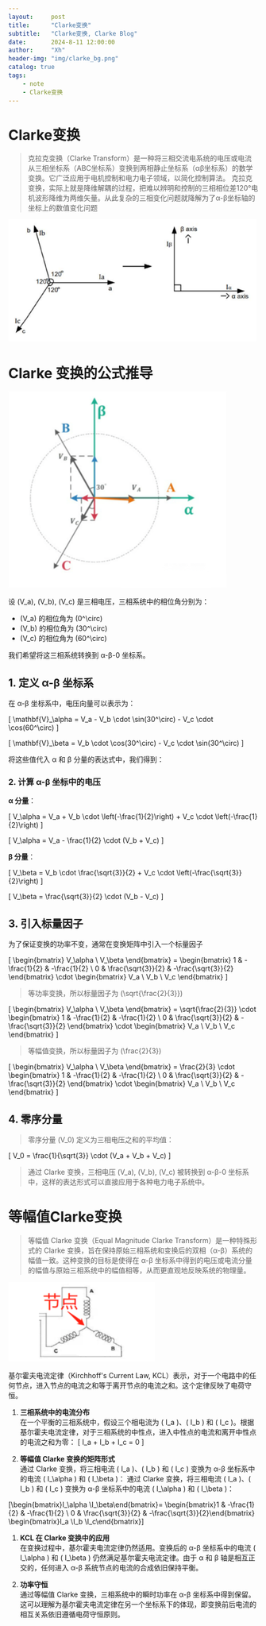 ```yaml
---
layout:     post
title:      "Clarke变换"
subtitle:   "Clarke变换, Clarke Blog"
date:       2024-8-11 12:00:00
author:     "Xh"
header-img: "img/clarke_bg.png"
catalog: true
tags:
    - note
    - Clarke变换
---
```


# Clarke变换

> 克拉克变换（Clarke Transform）是一种将三相交流电系统的电压或电流从三相坐标系（ABC坐标系）变换到两相静止坐标系（αβ坐标系）的数学变换。它广泛应用于电机控制和电力电子领域，以简化控制算法。
> 克拉克变换，实际上就是降维解耦的过程，把难以辨明和控制的三相相位差120°电机波形降维为两维矢量。从此复杂的三相变化问题就降解为了α-β坐标轴的坐标上的数值变化问题

![img](/img/clarke_1.png)

# Clarke 变换的公式推导

![img](/img/clarke_2.png)

设 \(V_a\), \(V_b\), \(V_c\) 是三相电压，三相系统中的相位角分别为：

- \(V_a\) 的相位角为 \(0^\circ\)
- \(V_b\) 的相位角为 \(30^\circ\)
- \(V_c\) 的相位角为 \(60^\circ\)

我们希望将这三相系统转换到 α-β-0 坐标系。

## 1. 定义 α-β 坐标系

在 α-β 坐标系中，电压向量可以表示为：

\[
\mathbf{V}_\alpha = V_a - V_b \cdot \sin(30^\circ) - V_c \cdot \cos(60^\circ)
\]

\[
\mathbf{V}_\beta = V_b \cdot \cos(30^\circ) - V_c \cdot \sin(30^\circ)
\]

将这些值代入 α 和 β 分量的表达式中，我们得到：

### 2. 计算 α-β 坐标中的电压

**α 分量**：

\[
V_\alpha = V_a + V_b \cdot \left(-\frac{1}{2}\right) + V_c \cdot \left(-\frac{1}{2}\right)
\]

\[
V_\alpha = V_a - \frac{1}{2} \cdot (V_b + V_c)
\]

**β 分量**：

\[
V_\beta = V_b \cdot \frac{\sqrt{3}}{2} + V_c \cdot \left(-\frac{\sqrt{3}}{2}\right)
\]

\[
V_\beta = \frac{\sqrt{3}}{2} \cdot (V_b - V_c)
\]

## 3. 引入标量因子

为了保证变换的功率不变，通常在变换矩阵中引入一个标量因子 

\[
\begin{bmatrix} V_\alpha \\ V_\beta \end{bmatrix} = \begin{bmatrix} 1 & -\frac{1}{2} & -\frac{1}{2} \\ 0 & \frac{\sqrt{3}}{2} & -\frac{\sqrt{3}}{2} \end{bmatrix} \cdot \begin{bmatrix} V_a \\ V_b \\ V_c \end{bmatrix}
\]

 > 等功率变换，所以标量因子为 \(\sqrt{\frac{2}{3}}\)

\[
\begin{bmatrix} V_\alpha \\ V_\beta \end{bmatrix} = \sqrt{\frac{2}{3}} \cdot \begin{bmatrix} 1 & -\frac{1}{2} & -\frac{1}{2} \\ 0 & \frac{\sqrt{3}}{2} & -\frac{\sqrt{3}}{2} \end{bmatrix} \cdot \begin{bmatrix} V_a \\ V_b \\ V_c \end{bmatrix}
\]

> 等幅值变换，所以标量因子为 \(\frac{2}{3}\)
> 
\[
\begin{bmatrix} V_\alpha \\ V_\beta \end{bmatrix} = \frac{2}{3} \cdot \begin{bmatrix} 1 & -\frac{1}{2} & -\frac{1}{2} \\ 0 & \frac{\sqrt{3}}{2} & -\frac{\sqrt{3}}{2} \end{bmatrix} \cdot \begin{bmatrix} V_a \\ V_b \\ V_c \end{bmatrix}
\]

## 4. 零序分量

> 零序分量 \(V_0\) 定义为三相电压之和的平均值：

\[
V_0 = \frac{1}{\sqrt{3}} \cdot (V_a + V_b + V_c)
\]

> 通过 Clarke 变换，三相电压 \(V_a\), \(V_b\), \(V_c\) 被转换到 α-β-0 坐标系中，这样的表达形式可以直接应用于各种电力电子系统中。


# 等幅值Clarke变换

> 等幅值 Clarke 变换（Equal Magnitude Clarke Transform）是一种特殊形式的 Clarke 变换，旨在保持原始三相系统和变换后的双相（α-β）系统的幅值一致。这种变换的目标是使得在 α-β 坐标系中得到的电压或电流分量的幅值与原始三相系统中的幅值相等，从而更直观地反映系统的物理量。

![img](/img/Clarke_3.png)

基尔霍夫电流定律（Kirchhoff's Current Law, KCL）表示，对于一个电路中的任何节点，进入节点的电流之和等于离开节点的电流之和。这个定律反映了电荷守恒。


1. **三相系统中的电流分布**  
   在一个平衡的三相系统中，假设三个相电流为 \( I_a \)、\( I_b \) 和 \( I_c \)。根据基尔霍夫电流定律，对于三相系统的中性点，进入中性点的电流和离开中性点的电流之和为零：
   \[
   I_a + I_b + I_c = 0
   \]

2. **等幅值 Clarke 变换的矩阵形式**  
通过 Clarke 变换，将三相电流 \( I_a \)、\( I_b \) 和 \( I_c \) 变换为 α-β 坐标系中的电流 \( I_\alpha \) 和 \( I_\beta \)：
通过 Clarke 变换，将三相电流 \( I_a \)、\( I_b \) 和 \( I_c \) 变换为 α-β 坐标系中的电流 \( I_\alpha \) 和 \( I_\beta \)：

\[\begin{bmatrix}I_\alpha \\I_\beta\end{bmatrix}=
\begin{bmatrix}1 & -\frac{1}{2} & -\frac{1}{2} \\
0 & \frac{\sqrt{3}}{2} & -\frac{\sqrt{3}}{2}\end{bmatrix}
\begin{bmatrix}I_a \\I_b \\I_c\end{bmatrix}\]

1. **KCL 在 Clarke 变换中的应用**  
   在变换过程中，基尔霍夫电流定律仍然适用。变换后的 α-β 坐标系中的电流 \( I_\alpha \) 和 \( I_\beta \) 仍然满足基尔霍夫电流定律。由于 α 和 β 轴是相互正交的，任何进入 α-β 系统节点的电流的合成依旧保持平衡。

2. **功率守恒**  
   通过等幅值 Clarke 变换，三相系统中的瞬时功率在 α-β 坐标系中得到保留。这可以理解为基尔霍夫电流定律在另一个坐标系下的体现，即变换前后电流的相互关系依旧遵循电荷守恒原则。

